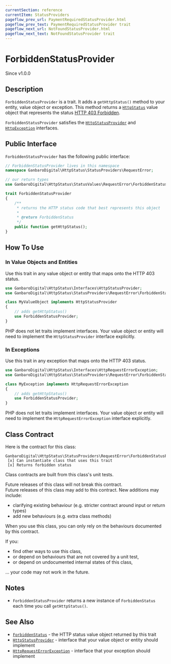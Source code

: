 ```yaml
---
currentSection: reference
currentItem: StatusProviders
pageflow_prev_url: PaymentRequiredStatusProvider.html
pageflow_prev_text: PaymentRequiredStatusProvider trait
pageflow_next_url: NotFoundStatusProvider.html
pageflow_next_text: NotFoundStatusProvider trait
---
```


# ForbiddenStatusProvider

<div class="callout info">
Since v1.0.0
</div>

## Description

`ForbiddenStatusProvider` is a trait. It adds a `getHttpStatus()` method to your entity, value object or exception. This method returns a [`HttpStatus`](../Interfaces/HttpStatus.html) value object that represents the status [HTTP 403 Forbidden](../StatusValues/ForbiddenStatus.html).

`ForbiddenStatusProvider` satisfies the [`HttpStatusProvider`](../Interfaces/HttpStatusProvider.html) and [`HttpException`](../Interfaces/HttpException) interfaces.

## Public Interface

`ForbiddenStatusProvider` has the following public interface:

```php
// ForbiddenStatusProvider lives in this namespace
namespace GanbaroDigital\HttpStatus\StatusProviders\RequestError;

// our return types
use GanbaroDigital\HttpStatus\StatusValues\RequestError\ForbiddenStatus;

trait ForbiddenStatusProvider
{
    /**
     * returns the HTTP status code that best represents this object
     *
     * @return ForbiddenStatus
     */
    public function getHttpStatus();
}
```

## How To Use

### In Value Objects and Entities

Use this trait in any value object or entity that maps onto the HTTP 403 status.

```php
use GanbaroDigital\HttpStatus\Interfaces\HttpStatusProvider;
use GanbaroDigital\HttpStatus\StatusProviders\RequestError\ForbiddenStatusProvider;

class MyValueObject implements HttpStatusProvider
{
    // adds getHttpStatus()
    use ForbiddenStatusProvider;
}
```

PHP does not let traits implement interfaces. Your value object or entity will need to implement the `HttpStatusProvider` interface explicitly.

### In Exceptions

Use this trait in any exception that maps onto the HTTP 403 status.

```php
use GanbaroDigital\HttpStatus\Interfaces\HttpRequestErrorException;
use GanbaroDigital\HttpStatus\StatusProviders\RequestError\ForbiddenStatusProvider;

class MyException implements HttpRequestErrorException
{
    // adds getHttpStatus()
    use ForbiddenStatusProvider;
}
```

PHP does not let traits implement interfaces. Your value object or entity will need to implement the `HttpRequestErrorException` interface explicitly.

## Class Contract

Here is the contract for this class:

    GanbaroDigital\HttpStatus\StatusProviders\RequestError\ForbiddenStatusProvider
     [x] Can instantiate class that uses this trait
     [x] Returns forbidden status

Class contracts are built from this class's unit tests.

<div class="callout success">
Future releases of this class will not break this contract.
</div>

<div class="callout info" markdown="1">
Future releases of this class may add to this contract. New additions may include:

* clarifying existing behaviour (e.g. stricter contract around input or return types)
* add new behaviours (e.g. extra class methods)
</div>

<div class="callout warning" markdown="1">
When you use this class, you can only rely on the behaviours documented by this contract.

If you:

* find other ways to use this class,
* or depend on behaviours that are not covered by a unit test,
* or depend on undocumented internal states of this class,

... your code may not work in the future.
</div>

## Notes

* `ForbiddenStatusProvider` returns a new instance of `ForbiddenStatus` each time you call `getHttpStatus()`.

## See Also

* [`ForbiddenStatus`](../StatusValues/ForbiddenStatus.html) - the HTTP status value object returned by this trait
* [`HttpStatusProvider`](../Interfaces/HttpStatusProvider.html) - interface that your value object or entity should implement
* [`HttpRequestErrorException`](../Interfaces/HttpRequestErrorException.html) - interface that your exception should implement

